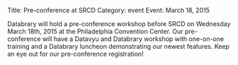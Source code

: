 Title: Pre-conference at SRCD
Category: event
Event: March 18, 2015

Databrary will hold a pre-conference workshop before SRCD on Wednesday March 18th, 2015 at the Philadelphia Convention Center. Our pre-conference will have a Datavyu and Databrary workshop with one-on-one training and a Databrary luncheon demonstrating our newest features.
Keep an eye out for our pre-conference registration! 